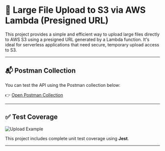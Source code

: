 # 🚀 Large File Upload to S3 via AWS Lambda (Presigned URL)

This project provides a simple and efficient way to upload large files directly to AWS S3 using a presigned URL generated by a Lambda function. It's ideal for serverless applications that need secure, temporary upload access to S3.

---

## 📬 Postman Collection

You can test the API using the Postman collection below:

👉 [Open Postman Collection](https://www.postman.com/mission-observer-6849961/my-public-workspace/collection/bgvr9lz/file-upload-s3?action=share&creator=34352296)

---

## ✅ Test Coverage

![Upload Example](https://res.cloudinary.com/dlbyxcswi/image/upload/f_auto,q_auto/Screenshot_2025-05-04_191736_ay2dpw)

This project includes complete unit test coverage using **Jest**.

---
